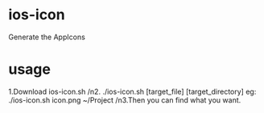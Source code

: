 # ios-icon
Generate the AppIcons

# usage
1.Download ios-icon.sh
/n2. ./ios-icon.sh [target_file] [target_directory]
 eg: ./ios-icon.sh icon.png ~/Project
/n3.Then you can find what you want.
